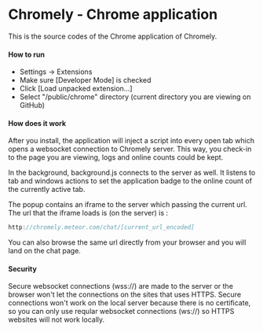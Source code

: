 Chromely - Chrome application
=============

This is the source codes of the Chrome application of Chromely.

#### How to run

- Settings -> Extensions
- Make sure [Developer Mode] is checked
- Click [Load unpacked extension...]
- Select "/public/chrome" directory (current directory you are viewing on GitHub)

#### How does it work
After you install, the application will inject a script into every open tab which opens a websocket connection to Chromely server. This way, you check-in to the page you are viewing, logs and online counts could be kept.

In the background, background.js connects to the server as well. It listens to tab and windows actions to set the application badge to the online count of the currently active tab.

The popup contains an iframe to the server which passing the current url. The url that the iframe loads is (on the server) is :
```javascript
http://chromely.meteor.com/chat/[current_url_encoded]
```
You can also browse the same url directly from your browser and you will land on the chat page.
#### Security
Secure websocket connections (wss://) are made to the server or the browser won't let the connections on the sites that uses HTTPS. Secure connections won't work on the local server because there is no certificate, so you can only use reqular websocket connections (ws://) so HTTPS websites will not work locally.
